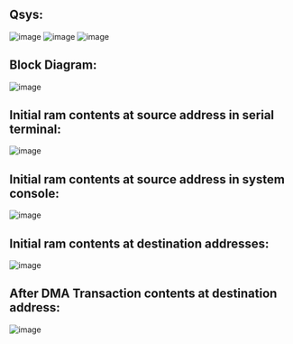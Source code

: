 Qsys:
-----

![image](https://github.com/velicharlagokulkumar/quartus/assets/104726431/96749a3a-d85a-4ca7-aa85-c29b51209bad)
![image](https://github.com/velicharlagokulkumar/quartus/assets/104726431/5e54ab82-ffa3-44d8-9278-d35568286bdc)
![image](https://github.com/velicharlagokulkumar/quartus/assets/104726431/fc3a9fc7-ad73-4048-97b1-a23b807e8b93)

Block Diagram:
-------------
![image](https://github.com/velicharlagokulkumar/quartus/assets/104726431/5c898316-cfb9-4cb5-b807-17b4d899345a)

Initial ram contents at source address in serial terminal:
----------------------------------------------------------
![image](https://github.com/velicharlagokulkumar/quartus/assets/104726431/580873a9-29fb-46cf-a6fb-0b1853ac5e5e)

Initial ram contents at source address in system console:
---------------------------------------------------------
![image](https://github.com/velicharlagokulkumar/quartus/assets/104726431/77bc1827-3295-4311-9382-398b1e8f6d56)

Initial ram contents at destination addresses:
--------------------------------------------
![image](https://github.com/velicharlagokulkumar/quartus/assets/104726431/25711ba4-8828-4e96-b7d7-474a0dba2eaf)

After DMA Transaction contents at destination address:
------------------------------------------------------
![image](https://github.com/velicharlagokulkumar/quartus/assets/104726431/ccf7a5ea-ca0d-4259-b6cd-00cebc44a1ed)





